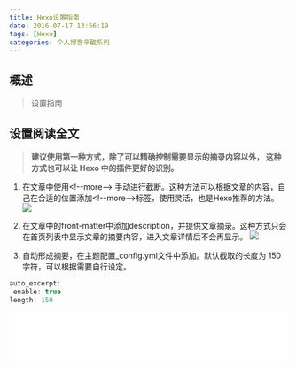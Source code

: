 ```yaml
---
title: Hexo设置指南
date: 2016-07-17 13:56:19
tags: [Hexo]
categories: 个人博客辛酸系列
---
```

## 概述
>设置指南

## 设置阅读全文
> **建议使用第一种方式，除了可以精确控制需要显示的摘录内容以外， 这种方式也可以让 Hexo 中的插件更好的识别。**

1. 在文章中使用<!--more--\> 手动进行截断。这种方法可以根据文章的内容，自己在合适的位置添加<!--more--\>标签，使用灵活，也是Hexo推荐的方法。
![](http://dinson-blog.hdinson.cn/FiClBw76yH9X6udPyDIxtrIy55PK.png)

2. 在文章中的front-matter中添加description，并提供文章摘录。这种方式只会在首页列表中显示文章的摘要内容，进入文章详情后不会再显示。
![](http://dinson-blog.hdinson.cn/FvIhULsqboNVPBcqLod5KYSBXp99.PNG)

3.	自动形成摘要，在主题配置_config.yml文件中添加。默认截取的长度为 150 字符，可以根据需要自行设定。
```JavaScript
auto_excerpt:
 enable: true
length: 150
```

<!--more-->

<iframe frameborder="no" border="0" marginwidth="0" marginheight="0" width=100% height=86 src="//music.163.com/outchain/player?type=2&id=5237118&auto=1&height=66"></iframe> 